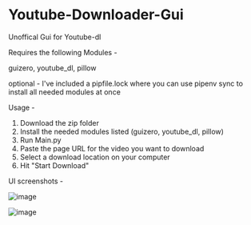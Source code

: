 # Youtube-Downloader-Gui
Unoffical Gui for Youtube-dl

Requires the following Modules -

guizero, youtube_dl, pillow

optional - I've included a pipfile.lock where you can use pipenv sync to install all needed modules at once

Usage -

1. Download the zip folder
2. Install the needed modules listed (guizero, youtube_dl, pillow)
3. Run Main.py
4. Paste the page URL for the video you want to download
5. Select a download location on your computer
6. Hit "Start Download"


UI screenshots - 

![image](https://user-images.githubusercontent.com/65022882/116165072-0d7f0e80-a6c9-11eb-832c-449faf184cd5.png)

![image](https://user-images.githubusercontent.com/65022882/116165227-6a7ac480-a6c9-11eb-8aea-25bd7cb0580c.png)
